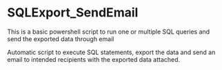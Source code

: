 # SQLExport_SendEmail
This is a basic powershell script to run one or multiple SQL queries and send the exported data through email

Automatic script to execute SQL statements, export the data and send an email to intended recipients with the exported data attached.
